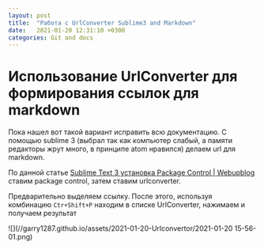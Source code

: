 ```yaml
---
layout: post
title:  "Работа с UrlConverter Sublime3 and Markdown"
date:   2021-01-20 12:31:10 +0300
categories: Git and docs
---
```


# Использование UrlConverter для формирования ссылок для markdown

Пока нашел вот такой вариант исправить всю документацию. С помощью sublime 3 (выбрал так как компьютер слабый, а памяти редакторы жрут много, в принципе atom нравился) делаем url для markdown.

По данной статье 
[Sublime Text 3 установка Package Control | Webupblog](http://webupblog.ru/sublime-text-3-ustanovka-package-control/)
ставим package control, затем ставим urlconverter.

Предварительно выделяем ссылку. После этого, используя комбинацию `Ctr+Shift+P` находим в списке UrlConverter, нажимаем и получаем результат

![](//garry1287.github.io/assets/2021-01-20-Urlconvertor/2021-01-20 15-56-01.png)